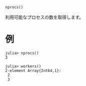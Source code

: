 ```
nprocs()
```

利用可能なプロセスの数を取得します。

# 例

```julia-repl
julia> nprocs()
3

julia> workers()
2-element Array{Int64,1}:
 2
 3
```
